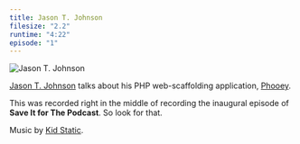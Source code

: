 ```yaml
---
title: Jason T. Johnson
filesize: "2.2"
runtime: "4:22"
episode: "1"
---
```


![Jason T. Johnson](https://f005.backblazeb2.com/file/piepworks-cdn/jawgrind/Jawgrind-Episode-1.jpg "Thoughtful T. Johnson")

[Jason T. Johnson][jtj] talks about his PHP web-scaffolding application, [Phooey][phooey].

This was recorded right in the middle of recording the inaugural episode of **Save It for The Podcast**. So look for that.

Music by [Kid Static][ks].

[jtj]: http://postpostmodern.com
[phooey]: http://github.com/postpostmodern/phooey
[download]: https://f005.backblazeb2.com/file/piepworks-cdn/jawgrind/Jawgrind-Episode-1.mp3
[ks]: http://www.kidstatic.com/
